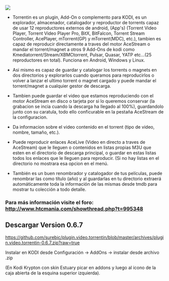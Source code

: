 ![](https://raw.githubusercontent.com/surebic/plugin.video.torrentin/master/banner.jpg)

- Torrentin es un plugin, Add-On o complemento para KODI, es un explorador, almacenador, catalogador y reproductor de torrents capaz de usar 12 reproductores externos de android, (App's) (Torrent Video Player, Torrent Video Player Pro, BitX, BitFalcon, Torrent Stream Controller, AcePlayer, mTorrent(GP) y mTorrent(MDC), etc.), tambien es capaz de reproducir directamente a traves del motor AceStream o mandar el torrent/magnet a otros 9 Add-Ons de kodi como Kmediatorrent/Stream/XBMCtorrent, Pulsar, Quasar, YATP etc...(25 reproductores en total). Funciona en Android, Windows y Linux.

- Asi mismo es capaz de guardar y catalogar los torrents o magnets en dos directorios y explorarlos cuando queramos para reproducirlos o volver a lanzar el ultimo torrent o magnet cargado y puede mandar el torrent/magnet a cualquier gestor de descarga.

- Tambien puede guardar el video que estamos reproduciendo con el motor AceStream en disco o tarjeta por si lo queremos conservar (la grabacion se incia cuando la descarga ha llegado al 100%), guardandolo junto con su caratula, todo ello conficurable en la pestaña AceStream de la configuracion.

- Da informacion sobre el video contenido en el torrent (tipo de video, nombre, tamaño, etc.).

- Puede reproducir enlaces AceLive (Video en directo a traves de AceStream) que le lleguen o contenidos en listas propias M3U que esten en el directorio de descarga principal, o guardar en estas listas todos los enlaces que le lleguen para reproducir. (Si no hay listas en el directorio no mostrara esa opcion en el menú. 

- También es un buen renombrador y catalogador de tus películas, puede renombrar las como título (año) y al guardarlas en tu directorio extraerá automáticamente toda la información de las mismas desde tmdb para mostrar tu colección a todo detalle. 

### Para más información visite el foro: http://www.htcmania.com/showthread.php?t=995348

## Descargar Version 0.6.7
https://github.com/surebic/plugin.video.torrentin/blob/master/archives/plugin.video.torrentin-0.6.7.zip?raw=true

Instalar en KODI desde Configuración -> AddOns -> instalar desde archivo .zip

(En Kodi Krypton con skin Estuary picar en addons y luego al icono de la caja abierta de la esquina superior izquierda).
